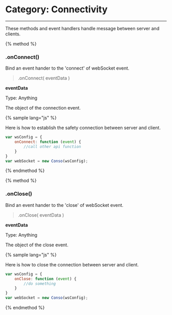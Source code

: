 # Category: Connectivity
---

These methods and event handlers handle message between server and clients.


{% method %}
### .onConnect()

Bind an event hander to the 'connect' of webSocket event.

> .onConnect( eventData )

__eventData__

Type: Anything

The object of the connection event.


{% sample lang="js" %}

Here is how to establish the safety connection between server and client.


```js
var wsConfig = {
    onConnect: function (event) {
        //call other api function
    }
}
var webSocket = new Conso(wsConfig);
```

{% endmethod %}


{% method %}
### .onClose()

Bind an event hander to the 'close' of webSocket event.

> .onClose( eventData )

__eventData__

Type: Anything

The object of the close event.


{% sample lang="js" %}

Here is how to close the connection between server and client.

```js
var wsConfig = {
    onClose: function (event) {
        //do something
    }
}
var webSocket = new Conso(wsConfig);
```

{% endmethod %}





